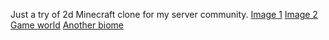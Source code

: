 Just a try of 2d Minecraft clone for my server community.
[Image 1](./img/1.jpg)
[Image 2](./img/2.jpg)
[Game world](./img/3.jpg)
[Another biome](./img/4.jpg)
